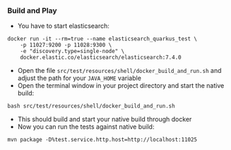 ### Build and Play
- You have to start elasticsearch:

```
docker run -it --rm=true --name elasticsearch_quarkus_test \
    -p 11027:9200 -p 11028:9300 \
    -e "discovery.type=single-node" \
    docker.elastic.co/elasticsearch/elasticsearch:7.4.0
```
- Open the file `src/test/resources/shell/docker_build_and_run.sh` and adjust the path for your `JAVA_HOME` variable
- Open the terminal window in your project directory and start the native build:
```
bash src/test/resources/shell/docker_build_and_run.sh 
```
- This should build and start your native build through docker
- Now you can run the tests against native build:
```
mvn package -D%test.service.http.host=http://localhost:11025
```
